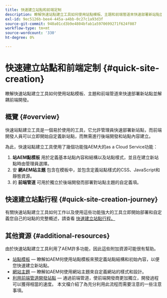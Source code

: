 ```yaml
---
title: 快速建立站點和前端定制
description: 瞭解快速站點建立工具如何使用站點模板、主題和前端管道來快速部署新站點並解耦前端開發。
exl-id: 9ec5126b-bee4-445a-a4bb-0c27c1a93d3f
source-git-commit: 940a01cd3b9e4804bfab1a5970699271f624f087
workflow-type: tm+mt
source-wordcount: '330'
ht-degree: 0%

---
```


# 快速建立站點和前端定制 {#quick-site-creation}

瞭解快速站點建立工具如何使用站點模板、主題和前端管道來快速部署新站點並解耦前端開發。

## 概覽 {#overview}

快速站點建立工具是一個易於使用的工具，它允許管理員快速部署新站點，而前端開發人員可以立即開始自定義新站點，而無需進行後端開發和站點內容建立。

為此，快速站點建立工具使用了幾個功能強AEM大的as a Cloud Service功能：

1. **站AEM點模板** 用於定義基本站點內容和結構以及站點樣式，並且在建立新站點時由管理員選擇。
1. 安 **網AEM站主題** 包含在模板中，並包含定義站點樣式的CSS、JavaScript和靜態資源。
1. 的 **前端管道** 可用於獨立於後端開發而部署對站點主題的自定義項。

## 快速建立站點行程 {#quick-site-creation-journey}

有關快速站點建立工具如何工作以及使用這些功能強大的工具立即開始部署和自定義您自己的站點的完整概述，請查看 [快速建立站點行程。](/help/journey-sites/quick-site/overview.md)

## 其他資源 {#additional-resources}

由於快速站點建立工具利用了AEM許多功能，因此這些附加資源可能很有幫助。

* [站點模板](/help/sites-cloud/administering/site-creation/site-templates.md)  — 瞭解如AEM何使用站點模板來預定義站點結構和初始內容，以便您快速建立新站點。
* [網站主題](/help/sites-cloud/administering/site-creation/site-themes.md)  — 瞭解如AEM何使用網站主題來自定義網站的樣式和設計。
* [利用前端管道開發站點](/help/implementing/developing/introduction/developing-with-front-end-pipelines.md)  — 通過前端管道，使前端開發商更加獨立，開發過程可以獲得相當的速度。 本文檔介紹了為充分利用此流程而需要注意的一些注意事項。
